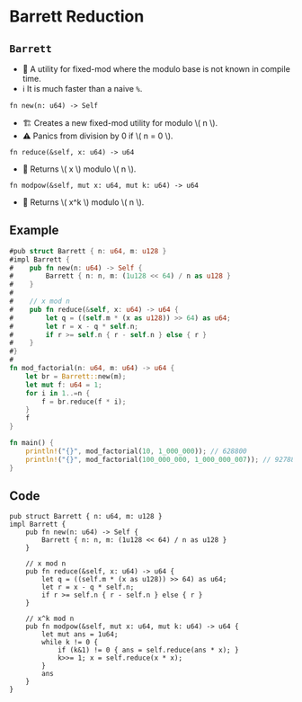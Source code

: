# Barrett Reduction

## `Barrett`

- 💬 A utility for fixed-mod where the modulo base is not known in compile time.
- ℹ️ It is much faster than a naive `%`.

`fn new(n: u64) -> Self`

- 🏗️ Creates a new fixed-mod utility for modulo \\( n \\).
- ⚠️ Panics from division by 0 if \\( n = 0 \\).

`fn reduce(&self, x: u64) -> u64`

- 💬 Returns \\( x \\) modulo \\( n \\).

`fn modpow(&self, mut x: u64, mut k: u64) -> u64`

- 💬 Returns \\( x^k \\) modulo \\( n \\).

## Example

```rust
#pub struct Barrett { n: u64, m: u128 }
#impl Barrett {
#    pub fn new(n: u64) -> Self {
#        Barrett { n: n, m: (1u128 << 64) / n as u128 }
#    }
#
#    // x mod n
#    pub fn reduce(&self, x: u64) -> u64 {
#        let q = ((self.m * (x as u128)) >> 64) as u64;
#        let r = x - q * self.n;
#        if r >= self.n { r - self.n } else { r }
#    }
#}
#
fn mod_factorial(n: u64, m: u64) -> u64 {
    let br = Barrett::new(m);
    let mut f: u64 = 1;
    for i in 1..=n {
        f = br.reduce(f * i);
    }
    f
}

fn main() {
    println!("{}", mod_factorial(10, 1_000_000)); // 628800
    println!("{}", mod_factorial(100_000_000, 1_000_000_007)); // 927880474
}
```

## Code

```rust,noplayground
pub struct Barrett { n: u64, m: u128 }
impl Barrett {
    pub fn new(n: u64) -> Self {
        Barrett { n: n, m: (1u128 << 64) / n as u128 }
    }

    // x mod n
    pub fn reduce(&self, x: u64) -> u64 {
        let q = ((self.m * (x as u128)) >> 64) as u64;
        let r = x - q * self.n;
        if r >= self.n { r - self.n } else { r }
    }

    // x^k mod n
    pub fn modpow(&self, mut x: u64, mut k: u64) -> u64 {
        let mut ans = 1u64;
        while k != 0 {
            if (k&1) != 0 { ans = self.reduce(ans * x); }
            k>>= 1; x = self.reduce(x * x);
        }
        ans
    }
}
```
